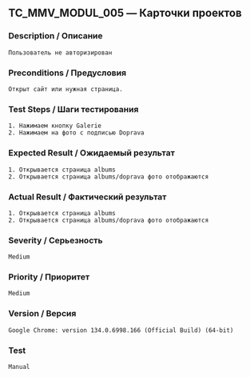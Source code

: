 ## TC_MMV_MODUL_005 — Карточки проектов

### Description / Описание
    Пользователь не авторизирован

### Preconditions / Предусловия
    Открыт сайт или нужная страница.

### Test Steps / Шаги тестирования
    1. Нажимаем кнопку Galerie
    2. Нажимаем на фото с подписью Doprava

### Expected Result / Ожидаемый результат
    1. Открывается страница albums
    2. Открывается страница albums/doprava фото отображаются

### Actual Result / Фактический результат
    1. Открывается страница albums
    2. Открывается страница albums/doprava фото отображаются

### Severity / Серьезность
    Medium

### Priority / Приоритет
    Medium

### Version / Версия
    Google Chrome: version 134.0.6998.166 (Official Build) (64-bit)

### Test
    Manual